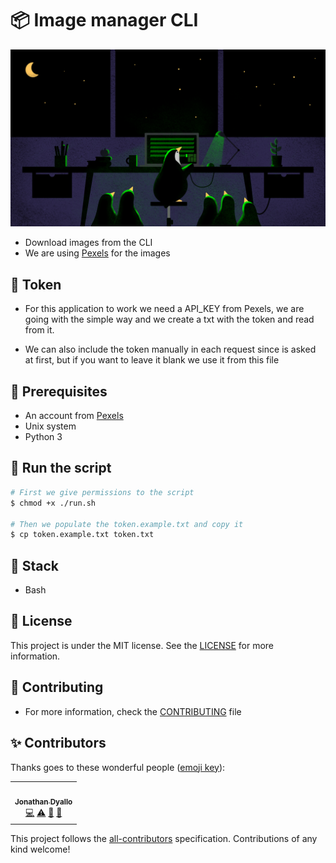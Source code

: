 # 📦 Image manager CLI

![Image](./Readme.png)

- Download images from the CLI
- We are using [Pexels](https://www.pexels.com/) for the images

## 🙊 Token

- For this application to work we need a API_KEY from Pexels, we are going with the simple way and we create a txt with the token and read from it.

- We can also include the token manually in each request since is asked at first, but if you want to leave it blank we use it from this file

## 🏁 Prerequisites

- An account from [Pexels](https://www.pexels.com/)
- Unix system
- Python 3

## 🏃 Run the script

```bash
# First we give permissions to the script
$ chmod +x ./run.sh

# Then we populate the token.example.txt and copy it
$ cp token.example.txt token.txt
```

## 🧰 Stack

- Bash

## 📝 License

This project is under the MIT license. See the [LICENSE](./LICENSE) for more information.

## 🤝 Contributing

- For more information, check the [CONTRIBUTING](./CONTRIBUTING.md) file

## ✨ Contributors

Thanks goes to these wonderful people ([emoji key](https://allcontributors.org/docs/en/emoji-key)):

<!-- ALL-CONTRIBUTORS-LIST:START - Do not remove or modify this section -->
<!-- prettier-ignore-start -->
<!-- markdownlint-disable -->
<table>
  <tr>
    <td align="center"><a href="https://jonathan.com.ar/es"><img src="https://avatars.githubusercontent.com/u/68082746?v=4?s=100" width="100px;" alt=""/><br /><sub><b>Jonathan Dyallo</b></sub></a><br /><a href="https://github.com/jd-apprentice/waifuland-api/commits?author=jd-apprentice" title="Code">💻</a> <a href="https://github.com/jd-apprentice/waifuland-api/commits?author=jd-apprentice" title="Tests">⚠️</a> <a href="https://github.com/jd-apprentice/waifuland-api/commits?author=jd-apprentice" title="Documentation">📖</a> <a href="#maintenance-jd-apprentice" title="Maintenance">🚧</a></td>
  </tr>
</table>

<!-- markdownlint-restore -->
<!-- prettier-ignore-end -->

<!-- ALL-CONTRIBUTORS-LIST:END -->

This project follows the [all-contributors](https://github.com/all-contributors/all-contributors) specification. Contributions of any kind welcome!

```

```
